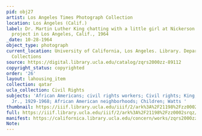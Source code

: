 ```yaml
---
pid: obj27
artist: Los Angeles Times Photograph Collection
location: Los Angeles (Calif.)
label: Dr. Martin Luther King chatting with a little girl at Nickerson Gardens housing
  project in Los Angeles, Calif., 1964
_date: 10-28-1964
object_type: photograph
current_location: University of California, Los Angeles. Library. Department of Special
  Collections
source: https://digital.library.ucla.edu/catalog/zqrs2000zz-89112
copyright_status: copyrighted
order: '26'
layout: lahousing_item
collection: qatar
ucla_collection: Civil Rights
subjects: 'African Americans; civil rights workers; Civil rights; King, Martin Luther,
  Jr., 1929-1968; African American neighborhoods; Children; Watts '
thumbnail: https://iiif.library.ucla.edu/iiif/2/ark%3A%2F21198%2Fzz0002srqz/full/250,/0/default.jpg
full: https://iiif.library.ucla.edu/iiif/2/ark%3A%2F21198%2Fzz0002srqz/full/full/0/default.jpg
manifest: https://californica.library.ucla.edu/concern/works/zqrs2000zz-89112/manifest?manifest=https://californica.library.ucla.edu/concern/works/zqrs2000zz-89112/manifest
Note: 
---
```

